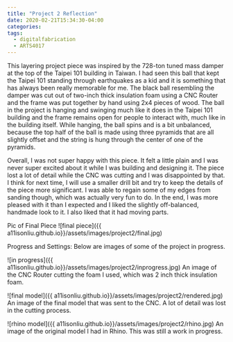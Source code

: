 ```yaml
---
title: "Project 2 Reflection"
date: 2020-02-21T15:34:30-04:00
categories:
tags:
  - digitalfabrication
  - ARTS4017
---
```


This layering project piece was inspired by the 728-ton tuned mass damper at the top of the Taipei 101 building in Taiwan. I had seen this ball that kept the Taipei 101 standing through earthquakes as a kid and it is something that has always been really memorable for me. The black ball resembling the damper was cut out of two-inch thick insulation foam using a CNC Router and the frame was put together by hand using 2x4 pieces of wood. The ball in the project is hanging and swinging much like it does in the Taipei 101 building and the frame remains open for people to interact with, much like in the building itself. While hanging, the ball spins and is a bit unbalanced, because the top half of the ball is made using three pyramids that are all slightly offset and the string is hung through the center of one of the pyramids. 

Overall, I was not super happy with this piece. It felt a little plain and I was never super excited about it while I was building and designing it. The piece lost a lot of detail while the CNC was cutting and I was disappointed by that. I think for next time, I will use a smaller drill bit and try to keep the details of the piece more significant. I was able to regain some of my edges from sanding though, which was actually very fun to do. In the end, I was more pleased with it than I expected and I liked the slightly off-balanced, handmade look to it. I also liked that it had moving parts.

Pic of Final Piece
![final piece]({{ a11isonliu.github.io}}/assets/images/project2/final.jpg)

Progress and Settings:
Below are images of some of the project in progress.

![in progress]({{ a11isonliu.github.io}}/assets/images/project2/inprogress.jpg)
An image of the CNC Router cutting the foam I used, which was 2 inch thick insulation foam.

![final model]({{ a11isonliu.github.io}}/assets/images/project2/rendered.jpg)
An image of the final model that was sent to the CNC. A lot of detail was lost in the cutting process.

![rhino model]({{ a11isonliu.github.io}}/assets/images/project2/rhino.jpg)
An image of the original model I had in Rhino. This was still a work in progress. 
